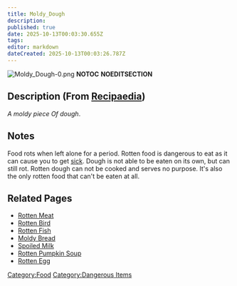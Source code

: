 ```yaml
---
title: Moldy_Dough
description: 
published: true
date: 2025-10-13T00:03:30.655Z
tags: 
editor: markdown
dateCreated: 2025-10-13T00:03:26.787Z
---
```


![Moldy_Dough-0.png](Moldy_Dough-0.png "Moldy_Dough-0.png")
__NOTOC__ __NOEDITSECTION__

## Description (From [Recipaedia](Recipaedia "wikilink"))

*A moldy piece Of dough*.

## Notes

Food rots when left alone for a period. Rotten food is dangerous to eat
as it can cause you to get [sick](Sickness "wikilink"). Dough is not
able to be eaten on its own, but can still rot. Rotten dough can not be
cooked and serves no purpose. It's also the only rotten food that can't
be eaten at all.

## Related Pages

  - [Rotten Meat](Rotten_Meat "wikilink")
  - [Rotten Bird](Rotten_Bird "wikilink")
  - [Rotten Fish](Rotten_Fish "wikilink")
  - [Moldy Bread](Moldy_Bread "wikilink")
  - [Spoiled Milk](Spoiled_Milk "wikilink")
  - [Rotten Pumpkin Soup](Rotten_Pumpkin_Soup "wikilink")
  - [Rotten Egg](Rotten_Egg "wikilink")

[Category:Food](Category:Food "wikilink") [Category:Dangerous
Items](Category:Dangerous_Items "wikilink")